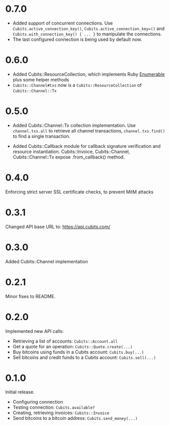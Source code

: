 # 0.7.0

* Added support of concurrent connections. Use `Cubits.active_connection_key()`,
`Cubits.active_connection_key=()` and `Cubits.with_connection_key() { ... }`
to manipulate the connections. 
* The last configured connection is being used by default now.

# 0.6.0

* Added Cubits::ResourceCollection, which implements Ruby [Enumerable](http://ruby-doc.org/core-2.2.1/Enumerable.html)
plus some helper methods
* `Cubits::Channel#txs` now is a `Cubits::ResourceCollection` of `Cubits::Channel::Tx`

# 0.5.0

* Added Cubits::Channel::Tx collection implementation.
Use `channel.txs.all` to retrieve all channel transactions,
`channel.txs.find()` to find a single transaction.

* Added Cubits::Callback module for callback signature verification
and resource instantiation.
Cubits::Invoice, Cubits::Channel, Cubits::Channel::Tx expose .from_callback() method.

# 0.4.0

Enforcing strict server SSL certificate checks, to prevent MitM attacks

# 0.3.1

Changed API base URL to: https://api.cubits.com/

# 0.3.0

Added Cubits::Channel implementation

# 0.2.1

Minor fixes to README.

# 0.2.0

Implemented new API calls:

* Retrieving a list of accounts: `Cubits::Account.all`
* Get a quote for an operation: `Cubits::Quote.create(...)`
* Buy bitcoins using funds in a Cubits account: `Cubits.buy(...)`
* Sell bitcoins and credit funds to a Cubits account: `Cubits.sell(...)`

# 0.1.0

Initial release.

* Configuring connection
* Testing connection: `Cubits.available?`
* Creating, retrieving invoices: `Cubits::Invoice`
* Send bitcoins to a bitcoin address: `Cubits.send_money(...)`
